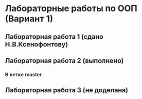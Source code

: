# Лабораторные работы по ООП (Вариант 1)
## Лабораторная работа 1 (сдано Н.В.Ксенофонтову)
## Лабораторная работа 2 (выполнено)
### В ветке master
## Лабораторная работа 3 (не доделана)
